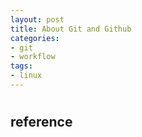 ```yaml
---
layout: post
title: About Git and Github 
categories: 
- git
- workflow
tags:
- linux
---
```


# 

## 



## reference 
[](https://help.github.com/articles/configuring-a-remote-for-a-fork/)
[](https://help.github.com/articles/syncing-a-fork/)

[](https://help.github.com/articles/using-pull-requests/)
